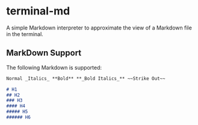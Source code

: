 # terminal-md
A simple Markdown interpreter to approximate the view of a Markdown file in the terminal.

## MarkDown Support

The following Markdown is supported:

```md
Normal _Italics_ **Bold** **_Bold Italics_** ~~Strike Out~~

# H1
## H2
### H3
#### H4
##### H5
###### H6
```
